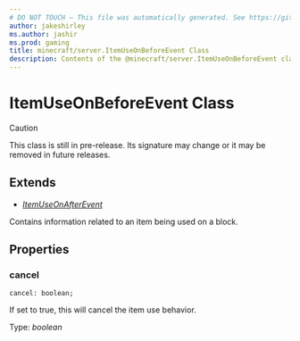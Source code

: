 ```yaml
---
# DO NOT TOUCH — This file was automatically generated. See https://github.com/mojang/minecraftapidocsgenerator to modify descriptions, examples, etc.
author: jakeshirley
ms.author: jashir
ms.prod: gaming
title: minecraft/server.ItemUseOnBeforeEvent Class
description: Contents of the @minecraft/server.ItemUseOnBeforeEvent class.
---
```

# ItemUseOnBeforeEvent Class

> [!CAUTION]
> This class is still in pre-release.  Its signature may change or it may be removed in future releases.

## Extends
- [*ItemUseOnAfterEvent*](ItemUseOnAfterEvent.md)

Contains information related to an item being used on a block.

## Properties

### **cancel**
`cancel: boolean;`

If set to true, this will cancel the item use behavior.

Type: *boolean*
